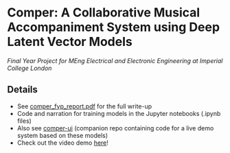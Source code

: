 # Comper: A Collaborative Musical Accompaniment System using Deep Latent Vector Models

_Final Year Project for MEng Electrical and Electronic Engineering at Imperial College London_

## Details

- See [comper_fyp_report.pdf](comper_fyp_report.pdf) for the full write-up
- Code and narration for training models in the Jupyter notebooks (.ipynb files)
- Also see [comper-ui](https://github.com/JunShern/comper-ui) (companion repo containing code for a live demo system based on these models)
- Check out the video demo [here](https://www.youtube.com/watch?v=IT3dXUDpqq4)!
